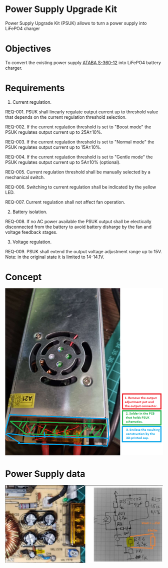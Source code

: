 # Power Supply Upgrade Kit

Power Supply Upgrade Kit (PSUK) allows to turn a power supply into LiFePO4 charger

# Objectives

To convert the existing power supply [ATABA S-360-12](https://prom.ua/ua/p1276775685-impulsnyj-blok-pitaniya.html) into LiFePO4 battery charger.


# Requirements

1. Current regulation.

REQ-001. PSUK shall linearly regulate output current up to threshold value that depends on the current regulation threshold selection.

REQ-002. If the current regulation threshold is set to "Boost mode" the PSUK regulates output current up to 25A±10%.

REQ-003. If the current regulation threshold is set to "Normal mode" the PSUK regulates output current up to 15A±10%.

REQ-004. If the current regulation threshold is set to "Gentle mode" the PSUK regulates output current up to 5A±10% (optional).

REQ-005. Current regulation threshold shall be manually selected by a mechanical switch.

REQ-006. Switching to current regulation shall be indicated by the yellow LED.

REQ-007. Current regulation shall not affect fan operation.

2. Battery isolation.

REQ-008. If no AC power available the PSUK output shall be electically disconnected from the battery to avoid battery disharge by the fan and voltage feedback stages.

3. Voltage regulation.

REQ-009. PSUK shall extend the output voltage adjustment range up to 15V. Note: in the original state it is limited to 14-14.1V.

# Concept

![PSUK concept](/doc/images/rework_concept.png)

# Power Supply data

![FB schematics reverse engineering](/doc/images/fb_sch.png)
